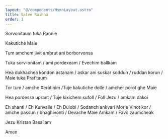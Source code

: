 ```yaml
---
layout: "@/components/HymnLayout.astro"
title: Salve Raihna
order: 1
---
```


Sorvonitaum tuka Rannie

Kakutiche Maie

Tum amchem jivit ambrut ani borborvonsa

Tuka sorv-onitam / ami pordexeam /
Evechim ballkam

Hea dukhachea kondon astanam / askar ani suskar soddun /
ruddan korun / Maie tuka Prat’taum

Tor tum / amche Xeratinim /Tuje kakutiche dolle /
amcher porot ghe Maie

Hea pordessa uprant / Tuje kixichem sufoll /
Foll Jezu / amkam dakoi

Eh shanti / Eh Kunvalle / Eh Dulobi / Sodanch ankvari Morie
Vinot kor / amche passun / bhaghivonti / Devache Maie
Amkam / Favo zaumcheak

Jezu Kristan Basailam

Amen

